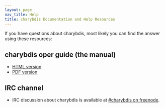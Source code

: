 ```yaml
---
layout: page
nav_title: Help
title: charybdis Documentation and Help Resources
---
```


If you have questions about charybdis, most likely you can find the answer using these resources:

## charybdis oper guide (the manual)

 * [HTML version](http://www.stack.nl/~jilles/irc/charybdis-oper-guide/index.html)
 * [PDF version](http://www.stack.nl/~jilles/irc/charybdis-oper-guide/charybdis-oper-guide.pdf)

## IRC channel

 * IRC discussion about charybdis is available at [#charybdis on freenode](irc://irc.freenode.net/#charybdis).
